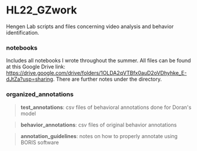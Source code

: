 # HL22_GZwork
Hengen Lab scripts and files concerning video analysis and behavior identification.

### notebooks
Includes all notebooks I wrote throughout the summer. All files can be found at this Google Drive link: https://drive.google.com/drive/folders/1OLDA2qVTBfx0auD2oVDhyhke_E-dJtZa?usp=sharing. There are further notes under the directory.

### organized_annotations
> **test_annotations**: csv files of behavioral annotations done for Doran's model

> **behavior_annotations**: csv files of original behavior annotations

> **annotation_guidelines**: notes on how to properly annotate using BORIS software













